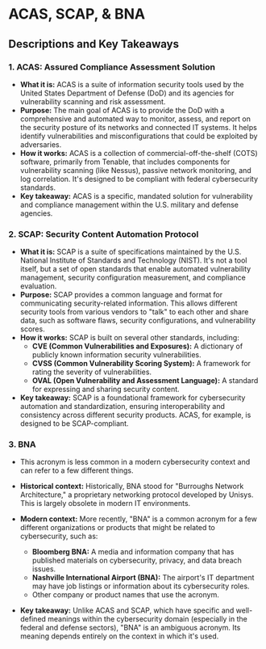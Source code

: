# ACAS, SCAP, & BNA
## Descriptions and Key Takeaways

### 1. ACAS: Assured Compliance Assessment Solution

* **What it is:** ACAS is a suite of information security tools used by the United States Department of Defense (DoD) and its agencies for vulnerability scanning and risk assessment.
* **Purpose:** The main goal of ACAS is to provide the DoD with a comprehensive and automated way to monitor, assess, and report on the security posture of its networks and connected IT systems. It helps identify vulnerabilities and misconfigurations that could be exploited by adversaries.
* **How it works:** ACAS is a collection of commercial-off-the-shelf (COTS) software, primarily from Tenable, that includes components for vulnerability scanning (like Nessus), passive network monitoring, and log correlation. It's designed to be compliant with federal cybersecurity standards.
* **Key takeaway:** ACAS is a specific, mandated solution for vulnerability and compliance management within the U.S. military and defense agencies.

### 2. SCAP: Security Content Automation Protocol

* **What it is:** SCAP is a suite of specifications maintained by the U.S. National Institute of Standards and Technology (NIST). It's not a tool itself, but a set of open standards that enable automated vulnerability management, security configuration measurement, and compliance evaluation.
* **Purpose:** SCAP provides a common language and format for communicating security-related information. This allows different security tools from various vendors to "talk" to each other and share data, such as software flaws, security configurations, and vulnerability scores.
* **How it works:** SCAP is built on several other standards, including:
    * **CVE (Common Vulnerabilities and Exposures):** A dictionary of publicly known information security vulnerabilities.
    * **CVSS (Common Vulnerability Scoring System):** A framework for rating the severity of vulnerabilities.
    * **OVAL (Open Vulnerability and Assessment Language):** A standard for expressing and sharing security content.
* **Key takeaway:** SCAP is a foundational framework for cybersecurity automation and standardization, ensuring interoperability and consistency across different security products. ACAS, for example, is designed to be SCAP-compliant.

### 3. BNA

* This acronym is less common in a modern cybersecurity context and can refer to a few different things.
* **Historical context:** Historically, BNA stood for "Burroughs Network Architecture," a proprietary networking protocol developed by Unisys. This is largely obsolete in modern IT environments.
* **Modern context:** More recently, "BNA" is a common acronym for a few different organizations or products that might be related to cybersecurity, such as:
    * **Bloomberg BNA:** A media and information company that has published materials on cybersecurity, privacy, and data breach issues.
    * **Nashville International Airport (BNA):** The airport's IT department may have job listings or information about its cybersecurity roles.
    * Other company or product names that use the acronym.

* **Key takeaway:** Unlike ACAS and SCAP, which have specific and well-defined meanings within the cybersecurity domain (especially in the federal and defense sectors), "BNA" is an ambiguous acronym. Its meaning depends entirely on the context in which it's used.
